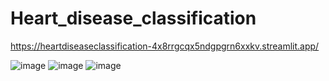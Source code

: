 # Heart_disease_classification

https://heartdiseaseclassification-4x8rrgcqx5ndgpgrn6xxkv.streamlit.app/

![image](https://github.com/user-attachments/assets/c6dfdecc-daa1-4add-b547-35ad975fbc90)
![image](https://github.com/user-attachments/assets/04679963-4319-4a68-b46e-92ff8d01de5a)
![image](https://github.com/user-attachments/assets/14ff3c78-7810-4f7b-8e8d-aba88fb1ed80)

